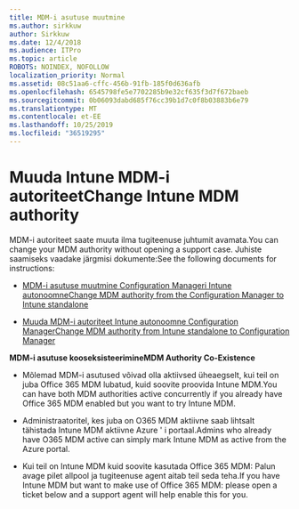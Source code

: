 ```yaml
---
title: MDM-i asutuse muutmine
ms.author: sirkkuw
author: Sirkkuw
ms.date: 12/4/2018
ms.audience: ITPro
ms.topic: article
ROBOTS: NOINDEX, NOFOLLOW
localization_priority: Normal
ms.assetid: 08c51aa6-cffc-456b-91fb-185f0d636afb
ms.openlocfilehash: 6545798fe5e7702285b9e32cf635f3d7f672baeb
ms.sourcegitcommit: 0b06093dabd685f76cc39b1d7c0f8b03883b6e79
ms.translationtype: MT
ms.contentlocale: et-EE
ms.lasthandoff: 10/25/2019
ms.locfileid: "36519295"
---
```

# <a name="change-intune-mdm-authority"></a><span data-ttu-id="cbe1b-102">Muuda Intune MDM-i autoriteet</span><span class="sxs-lookup"><span data-stu-id="cbe1b-102">Change Intune MDM authority</span></span>

<span data-ttu-id="cbe1b-103">MDM-i autoriteet saate muuta ilma tugiteenuse juhtumit avamata.</span><span class="sxs-lookup"><span data-stu-id="cbe1b-103">You can change your MDM authority without opening a support case.</span></span> <span data-ttu-id="cbe1b-104">Juhiste saamiseks vaadake järgmisi dokumente:</span><span class="sxs-lookup"><span data-stu-id="cbe1b-104">See the following documents for instructions:</span></span>
  
- [<span data-ttu-id="cbe1b-105">MDM-i asutuse muutmine Configuration Manageri Intune autonoomne</span><span class="sxs-lookup"><span data-stu-id="cbe1b-105">Change MDM authority from the Configuration Manager to Intune standalone</span></span>](https://docs.microsoft.com/sccm/mdm/deploy-use/migrate-change-mdm-authority)
    
- [<span data-ttu-id="cbe1b-106">Muuda MDM-i autoriteet Intune autonoomne Configuration Manager</span><span class="sxs-lookup"><span data-stu-id="cbe1b-106">Change MDM authority from Intune standalone to Configuration Manager</span></span>](https://docs.microsoft.com/sccm/mdm/deploy-use/change-mdm-authority)
    
 <span data-ttu-id="cbe1b-107">**MDM-i asutuse kooseksisteerimine**</span><span class="sxs-lookup"><span data-stu-id="cbe1b-107">**MDM Authority Co-Existence**</span></span>
  
- <span data-ttu-id="cbe1b-108">Mõlemad MDM-i asutused võivad olla aktiivsed üheaegselt, kui teil on juba Office 365 MDM lubatud, kuid soovite proovida Intune MDM.</span><span class="sxs-lookup"><span data-stu-id="cbe1b-108">You can have both MDM authorities active concurrently if you already have Office 365 MDM enabled but you want to try Intune MDM.</span></span>
    
- <span data-ttu-id="cbe1b-109">Administraatoritel, kes juba on O365 MDM aktiivne saab lihtsalt tähistada Intune MDM aktiivne Azure ' i portaal.</span><span class="sxs-lookup"><span data-stu-id="cbe1b-109">Admins who already have O365 MDM active can simply mark Intune MDM as active from the Azure portal.</span></span>
    
- <span data-ttu-id="cbe1b-110">Kui teil on Intune MDM kuid soovite kasutada Office 365 MDM: Palun avage pilet allpool ja tugiteenuse agent aitab teil seda teha.</span><span class="sxs-lookup"><span data-stu-id="cbe1b-110">If you have Intune MDM but want to make use of Office 365 MDM: please open a ticket below and a support agent will help enable this for you.</span></span>
    

